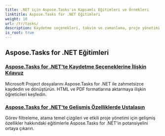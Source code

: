 ```yaml
---
title: .NET için Aspose.Tasks'ın Kapsamlı Eğitimleri ve Örnekleri
linktitle: Aspose.Tasks for .NET Eğitimleri
weight: 10
url: /tr/tasks/
description: Kaydetme seçenekleri, takvim ve zamanlama, proje yönetimi ve daha fazlasını kapsayan Aspose.Tasks for .NET eğitimlerini keşfedin. Proje yönetimi becerilerinizi geliştirin.
is_root: true
---
```

## Aspose.Tasks for .NET Eğitimleri
### [Aspose.Tasks for .NET'te Kaydetme Seçeneklerine İlişkin Kılavuz](./guide-to-saving-options/)
Microsoft Project dosyalarını Aspose.Tasks for .NET ile zahmetsizce kaydedin ve dönüştürün. HTML ve PDF formatlarına aktarmaya ilişkin öğreticileri keşfedin.
### [Aspose.Tasks for .NET'te Gelişmiş Özelliklerde Ustalaşın](./master-advanced-features/)
Görev filtreleme, atama temel çizgileri ve etkili proje yönetimi için gelişmiş özellikler hakkındaki eğitimlerle Aspose.Tasks for .NET'in potansiyelini ortaya çıkarın.